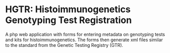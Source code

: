 # HGTR: Histoimmunogenetics Genotyping Test Registration

A php web application with forms for entering metadata on genotyping tests and kits for histoimmunogenetics. The forms then generate xml files similar to the standard from the Genetic Testing Registry (GTR).